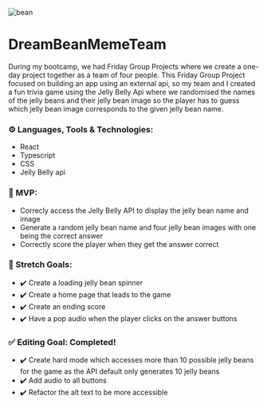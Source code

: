 ![bean](https://m.media-amazon.com/images/S/al-na-9d5791cf-3faf/62d5775d-1b2d-4eae-8aa6-1512de44519f._CR0%2C0%2C1500%2C300_SX1500_.jpg)

# DreamBeanMemeTeam 

During my bootcamp, we had Friday Group Projects where we create a one-day project together as a team of four people. This Friday Group Project focused on building an app using an external api, so my team and I created a fun trivia game using the Jelly Belly Api where we randomised the names of the jelly beans and their jelly bean image so the player has to guess which jelly bean image corresponds to the given jelly bean name. 

### ⚙️ Languages, Tools & Technologies:
* React
* Typescript
* CSS 
* Jelly Belly api

### 🎯 MVP: 
* Correcly access the Jelly Belly API to display the jelly bean name and image
* Generate a random jelly bean name and four jelly bean images with one being the correct answer
* Correctly score the player when they get the answer correct

### 🧠 Stretch Goals:
* ✔️ Create a loading jelly bean spinner
* ✔️ Create a home page that leads to the game
* ✔️ Create an ending score
* ✔️ Have a pop audio when the player clicks on the answer buttons

### ✅ Editing Goal: Completed! 
* ✔️ Create hard mode which accesses more than 10 possible jelly beans for the game as the API default only generates 10 jelly beans 
* ✔️ Add audio to all buttons
* ✔️ Refactor the alt text to be more accessible

